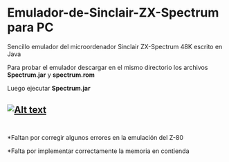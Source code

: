 # Emulador-de-Sinclair-ZX-Spectrum para PC
<p>Sencillo emulador del microordenador Sinclair ZX-Spectrum 48K escrito en Java</p>
<p>Para probar el emulador descargar en el mismo directorio los archivos <b>Spectrum.jar</b>  y <b>spectrum.rom</b></p>
<p>Luego ejecutar <b>Spectrum.jar</b><p>

  [![Alt text](https://img.youtube.com/vi/5ZngYekz4-s/0.jpg)](https://www.youtube.com/watch?v=5ZngYekz4-s)
</br>
</br>
--------------------------------------------------------------
<p>*Faltan por corregir algunos errores en la emulación del Z-80</p>
<p>*Falta por implementar correctamente la memoria en contienda</p>

